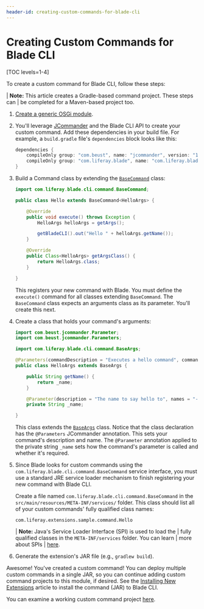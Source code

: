 ```yaml
---
header-id: creating-custom-commands-for-blade-cli
---
```


# Creating Custom Commands for Blade CLI

[TOC levels=1-4]

To create a custom command for Blade CLI, follow these steps:

| **Note:** This article creates a Gradle-based command project. These steps can
| be completed for a Maven-based project too.

1.  [Create a generic OSGi module](/docs/7-2/reference/-/knowledge_base/r/creating-a-project).

2.  You'll leverage [JCommander](http://jcommander.org/) and the Blade CLI API
    to create your custom command. Add these dependencies in your build file.
    For example, a `build.gradle` file's `dependencies` block looks like this:

    ```groovy
    dependencies {
        compileOnly group: "com.beust", name: "jcommander", version: "1.72"
        compileOnly group: "com.liferay.blade", name: "com.liferay.blade.cli", version: "latest.release"
    }
    ```

3.  Build a Command class by extending the
    [`BaseCommand`](https://github.com/liferay/liferay-blade-cli/blob/master/cli/src/main/java/com/liferay/blade/cli/command/BaseCommand.java)
    class:

    ```java
    import com.liferay.blade.cli.command.BaseCommand;

    public class Hello extends BaseCommand<HelloArgs> {

        @Override
        public void execute() throws Exception {
            HelloArgs helloArgs = getArgs();

            getBladeCLI().out("Hello " + helloArgs.getName());
        }

        @Override
        public Class<HelloArgs> getArgsClass() {
            return HelloArgs.class;
        }

    }
    ```

    This registers your new command with Blade. You must define the `execute()`
    command for all classes extending `BaseCommand`. The `BaseCommand` class
    expects an arguments class as its parameter. You'll create this next.

4.  Create a class that holds your command's arguments:

    ```java
    import com.beust.jcommander.Parameter;
    import com.beust.jcommander.Parameters;

    import com.liferay.blade.cli.command.BaseArgs;

    @Parameters(commandDescription = "Executes a hello command", commandNames = "hello")
    public class HelloArgs extends BaseArgs {

        public String getName() {
            return _name;
        }

        @Parameter(description = "The name to say hello to", names = "--name", required = true)
        private String _name;

    }
    ```

    This class extends the
    [`BaseArgs`](https://github.com/liferay/liferay-blade-cli/blob/master/cli/src/main/java/com/liferay/blade/cli/command/BaseArgs.java)
    class. Notice that the class declaration has the `@Parameters` JCommander
    annotation. This sets your command's description and name. The `@Parameter`
    annotation applied to the private string `_name` sets how the command's
    parameter is called and whether it's required.

5.  Since Blade looks for custom commands using the
    `com.liferay.blade.cli.command.BaseCommand` service interface, you must use
    a standard JRE service loader mechanism to finish registering your new
    command with Blade CLI.

    Create a file named `com.liferay.blade.cli.command.BaseCommand` in the
    `src/main/resources/META-INF/services/` folder. This class should list all
    of your custom commands' fully qualified class names:

    ```
    com.liferay.extensions.sample.command.Hello
    ```

    | **Note:** Java's Service Loader Interface (SPI) is used to load the
    | fully qualified classes in the `META-INF/services` folder. You can learn
    | more about SPIs
    | [here](https://docs.oracle.com/javase/7/docs/api/java/util/ServiceLoader.html).

6.  Generate the extension's JAR file (e.g., `gradlew build`).

Awesome! You've created a custom command! You can deploy multiple custom
commands in a single JAR, so you can continue adding custom command projects to
this module, if desired. See the
[Installing New Extensions](/docs/7-2/reference/-/knowledge_base/r/installing-new-extensions-for-blade-cli)
article to install the command (JAR) to Blade CLI.

You can examine a working custom command project
[here](https://github.com/liferay/liferay-blade-cli/blob/master/extensions/sample-command).
